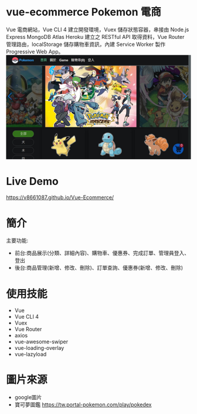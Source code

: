 # vue-ecommerce Pokemon 電商

Vue 電商網站，Vue CLI 4 建立開發環境，Vuex 儲存狀態容器，串接由 Node.js Express MongoDB Atlas Heroku 建立之 RESTful API 取得資料，Vue Router 管理路由，localStorage 儲存購物車資訊，內建 Service Worker 製作 Progressive Web App。
<img src="src/assets/vue-ecommerce-1.jpg">

# Live Demo

<a href="https://v8661087.github.io/Vue-Ecommerce/" target="_blank">https://v8661087.github.io/Vue-Ecommerce/</a>

# 簡介

主要功能:

<ul>
<li>前台:商品展示(分類、詳細內容)、購物車、優惠券、完成訂單、管理員登入、登出</li>
<li>後台:商品管理(新增、修改、刪除)、訂單查詢、優惠券(新增、修改、刪除)</li>
</ul>

# 使用技能

<ul>
<li>Vue</li>
<li>Vue CLI 4</li>
<li>Vuex</li>
<li>Vue Router</li>
<li>axios</li>
<li>vue-awesome-swiper</li>
<li>vue-loading-overlay</li>
<li>vue-lazyload</li>
</ul>

# 圖片來源

<ul>
<li>google圖片</li>
<li>寶可夢圖鑑 <a href="https://tw.portal-pokemon.com/play/pokedex">https://tw.portal-pokemon.com/play/pokedex</li>
</ul>
